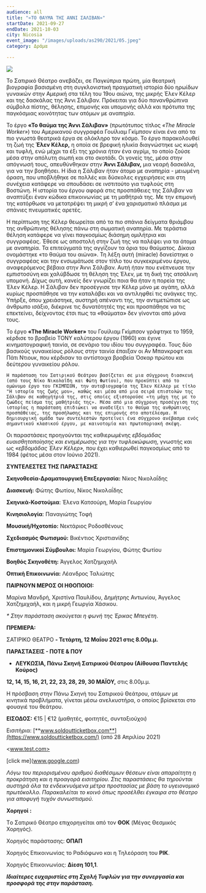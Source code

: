 ```yaml
---
audience: all
title: "«ΤΟ ΘΑΥΜΑ ΤΗΣ ΑΝΝΙ ΣΑΛΙΒΑΝ»"
startDate: 2021-09-27
endDate: 2021-10-03
city: Nicosia
event_image: "/images/uploads/as290/2021/05.jpeg"
category: Δράμα

---
```

![](/images/uploads/anniesallivanposter/2021/05.jpeg)

Το Σατιρικό Θέατρο ανεβάζει, σε Παγκύπρια πρώτη, μία θεατρική βιογραφία βασισμένη στη συγκλονιστική πραγματική ιστορία δύο ηρωίδων γυναικών στην Αμερική στα τέλη του 19ου αιώνα, της μικρής Έλεν Κέλερ και της δασκάλας της Άννι Σάλιβαν. Πρόκειται για δύο πανανθρώπινα σύμβολα πίστης, θέλησης, επιμονής και υπομονής αλλά και πρότυπα της παγκόσμιας κοινότητας των ατόμων με αναπηρία.

Το έργο **«Το θαύμα της Άννι Σάλιβαν»** (πρωτότυπος τίτλος _«Τhe Miracle Worker»_) του Αμερικανού συγγραφέα Γουίλιαμ Γκίμπσον είναι ένα από τα πιο γνωστά θεατρικά έργα σε ολόκληρο τον κόσμο. Το έργο παρακολουθεί τη ζωή της **Έλεν Κέλερ,** η οποία σε βρεφική ηλικία διαγνώστηκε ως κωφή και τυφλή, ενώ μέχρι τα έξι της χρόνια ήταν ένα αγρίμι, το οποίο ζούσε μέσα στην απόλυτη σιωπή και στο σκοτάδι. Οι γονείς της, μέσα στην απόγνωσή τους, απευθύνθηκαν στην **Άννι Σάλιβαν,** μια νεαρή δασκάλα, για να την βοηθήσει. Η ίδια η Σάλιβαν ήταν άτομο με αναπηρία - μειωμένη όραση, που υποβλήθηκε σε πολλές και δύσκολες εγχειρήσεις και στη συνέχεια κατάφερε να σπουδάσει σε ινστιτούτο για τυφλούς στη Βοστώνη. Η ιστορία του έργου αφορά στις προσπάθειες της Σάλιβαν να αναπτύξει έναν κώδικα επικοινωνίας με τη μαθήτριά της. Με την επιμονή της κατόρθωσε να μετατρέψει τη μικρή σ’ ένα χαρισματικό πλάσμα με σπάνιες πνευματικές αρετές.

Η περίπτωση της Κέλερ θεωρείται από τα πιο σπάνια δείγματα θριάμβου της ανθρώπινης θέλησης πάνω στη σωματική αναπηρία. Με τεράστια θέληση κατάφερε να γίνει παγκοσμίως διάσημη ομιλήτρια και συγγραφέας. Έθεσε ως αποστολή στην ζωή της να παλέψει για τα άτομα με αναπηρία. Τα επιτεύγματά της αγγίζουν τα όρια του θαύματος. Δίκαια ονομάστηκε «το θαύμα του αιώνα». Τη λέξη αυτή (miracle) δανείστηκε ο συγγραφέας και την ενσωμάτωσε στον τίτλο του συγκεκριμένου έργου, αναφερόμενος βέβαια στην Άννι Σάλιβαν. Αυτή ήταν που ενέπνευσε την εμπιστοσύνη και χαλύβδωσε τη θέληση της Έλεν, με τη δική της ατσάλινη υπομονή. Δίχως αυτή, κανείς δεν γνωρίζει ποια θα ήταν η πορεία της Έλεν Κέλερ. Η Σάλιβαν δεν προσέγγισε την Κέλερ μόνο με αγάπη, αλλά κυρίως προσπάθησε να την καταλάβει και να αντιληφθεί τις ανάγκες της. Υπήρξε, όπου χρειάστηκε, αυστηρή απέναντι της, την αντιμετώπισε ως άνθρωπο ισάξιο, διέκρινε τις δυνατότητές της και προσπάθησε να τις επεκτείνει, δείχνοντας έτσι πως τα «θαύματα» δεν γίνονται από μόνα τους.

Το έργο **«Τhe Miracle Worker»** του Γουίλιαμ Γκίμπσον γράφτηκε το 1959, κέρδισε το βραβείο ΤΟΝΥ καλύτερου έργου (1960) και έγινε κινηματογραφική ταινία, σε σενάριο του ιδίου του συγγραφέα. Τους δύο βασικούς γυναικείους ρόλους στην ταινία έπαιξαν οι Αν Μπανκροφτ και Πάτι Ντιουκ, που κέρδισαν τα αντίστοιχα βραβεία Όσκαρ πρώτου και δεύτερου γυναικείου ρόλου.

    Η παράσταση του Σατιρικού Θεάτρου βασίζεται σε μια σύγχρονη διασκευή (από τους Νίκο Νικολαΐδη και Φώτη Φωτίου), που προκύπτει από το ομώνυμο έργο του ΓΚΙΜΠΣΟΝ, την αυτοβιογραφία της Έλεν Κέλλερ με τίτλο "Η ιστορία της ζωής μου», καθώς και μέσα από μια σειρά επιστολών της Σάλιβαν σε καθηγήτριά της, στις οποίες εξιστορούσε «τη μάχη της με το ζωώδες πείσμα της μαθήτριάς της». Μέσα από μια σύγχρονη προσέγγιση της ιστορίας η παράσταση επιδιώκει να αναδείξει το θαύμα της ανθρώπινης προσπάθειας, της προσήλωσης και της επιμονής στο αποτέλεσμα. Η δημιουργική ομάδα των συντελεστών προτείνει ένα σύγχρονο ανέβασμα ενός σημαντικού κλασικού έργου, με καινοτομία και πρωτοποριακή σκέψη.

Οι παραστάσεις προηγούνται της καθιερωμένης _εβδομάδας ευαισθητοποίησης και ενημέρωσης για την τυφλοκώφωση_, γνωστής και ως _«εβδομάδας Έλεν Κέλερ»,_ που έχει καθιερωθεί παγκοσμίως από το 1984 (φέτος μέσα στον Ιούνιο 2021).

**ΣΥΝΤΕΛΕΣΤΕΣ ΤΗΣ ΠΑΡΑΣΤΑΣΗΣ**

**Σκηνοθεσία-Δραματουργική Επεξεργασία:** Νίκος Νικολαΐδης

**Διασκευή:** Φώτης Φωτίου, Νίκος Νικολαΐδης

**Σκηνικά-Κοστούμια**: Έλενα Κατσούρη, Μαρία Γεωργίου

**Κινησιολογία**: Παναγιώτης Τοφή

**Μουσική/Ηχοτοπίο:** Νεκτάριος Ροδοσθένους

**Σχεδιασμός Φωτισμού:** Βικέντιος Χριστιανίδης

**Επιστημονικοί Σύμβουλοι:** Μαρία Γεωργίου, Φώτης Φωτίου

**Βοηθός Σκηνοθέτη:** Άγγελος Χατζημιχαήλ

**Οπτική Επικοινωνία:** Λέανδρος Ταλιώτης

**ΠΑΙΡΝΟΥΝ ΜΕΡΟΣ ΟΙ ΗΘΟΠΟΙΟΙ:**

Μαρίνα Μανδρή, Χριστίνα Παυλίδου, Δημήτρης Αντωνίου, Άγγελος Χατζημιχαήλ, και η μικρή Γεωργία Χάσικου.

_* Στην παράσταση ακούγεται η φωνή της Έρικας Μπεγέτη_.

**ΠΡΕΜΙΕΡΑ:**

ΣΑΤΙΡΙΚΟ ΘΕΑΤΡΟ **- Τετάρτη, 12 Μαΐου 2021 στις 8.00μ.μ.**

**ΠΑΡΑΣΤΑΣΕΙΣ - ΠΟΤΕ & ΠΟΥ**

* **ΛΕΥΚΩΣΙΑ, Πάνω Σκηνή Σατιρικού Θέατρου (Αίθουσα Παντελής Κούρος)**

**12, 14, 15, 16, 21, 22, 23, 28, 29, 30 ΜΑΪΟΥ,** στις 8.00μ.μ.

Η πρόσβαση στην Πάνω Σκηνή του Σατιρικού Θεάτρου, ατόμων με κινητικά προβλήματα, γίνεται μέσω ανελκυστήρα, ο οποίος βρίσκεται στο φουαγιέ του θεάτρου.

**ΕΙΣΟΔΟΣ:** €15 | €12 (μαθητές, φοιτητές, συνταξιούχοι)

Εισιτήρια: [**www.soldoutticketbox.com**](https://www.soldoutticketbox.com/) (από 28 Απριλίου 2021)

<www.test.com>

\[click me\](www.google.com)

_Λόγω του περιορισμένου αριθμού διαθέσιμων θέσεων είναι απαραίτητη η προκράτηση και η προαγορά εισιτηρίου. Στις παραστάσεις θα τηρούνται αυστηρά όλα τα ενδεικνυόμενα μέτρα προστασίας με βάση το υγειονομικό πρωτόκολλο. Παρακαλείται το κοινό όπως προσέλθει έγκαιρα στο θέατρο για αποφυγή τυχόν συνωστισμού._

**Χορηγοί :**

Tο Σατιρικό Θέατρο επιχορηγείται από τον **ΘOK** (Μέγας Θεσμικός Χορηγός).

Χορηγός παράστασης: **ΟΠΑΠ**

Χορηγός Επικοινωνίας το Ραδιόφωνο και η Τηλεόραση του **ΡΙΚ**.

Χορηγός Επικοινωνίας: **Δίεση 101,1**.

**_Ιδιαίτερες ευχαριστίες στη Σχολή Τυφλών για την συνεργασία και προσφορά της στην παράσταση._**